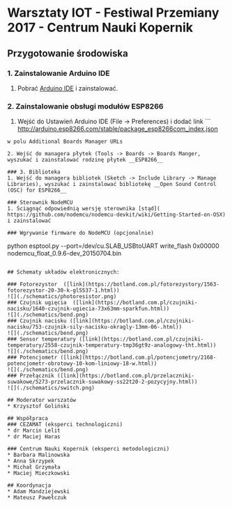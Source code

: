# Warsztaty IOT - Festiwal Przemiany 2017 - Centrum Nauki Kopernik

## Przygotowanie środowiska
### 1. Zainstalowanie Arduino IDE

1. Pobrać [Arduino IDE](https://www.arduino.cc/en/Main/Software) i zainstalować.

### 2. Zainstalowanie obsługi modułów ESP8266
1.  Wejść do Ustawień Arduino IDE (File -> Preferences) i dodać link ```
http://arduino.esp8266.com/stable/package_esp8266com_index.json
```
w polu Additional Boards Manager URLs

2. Wejść do managera płytek (Tools -> Boards -> Boards Manger, wyszukać i zainstalować rodzinę płytek __ESP8266__

### 3. Biblioteka
1. Wejść do managera bibliotek (Sketch -> Include Library -> Manage Libraries), wyszukać i zainstalować bibliotekę __Open Sound Control (OSC) for ESP8266__

### Sterownik NodeMCU
1. Ściągnąć odpowiednią wersję sterownika [stąd]( https://github.com/nodemcu/nodemcu-devkit/wiki/Getting-Started-on-OSX) i zainstalować

### Wgrywanie firmware do NodeMCU (opcjonalnie)
```
python esptool.py --port=/dev/cu.SLAB_USBtoUART write_flash 0x00000 nodemcu_float_0.9.6-dev_20150704.bin
```

## Schematy układów elektronicznych:

### Fotorezystor  ([link](https://botland.com.pl/fotorezystory/1563-fotorezystor-20-30-k-gl5537-1.html))
![](./schematics/photoresistor.png)
### Czujnik ugięcia  ([link](https://botland.com.pl/czujniki-nacisku/1640-czujnik-ugiecia-73x63mm-sparkfun.html))
![](./schematics/bend.png)
### Czujnik nacisku ([link](https://botland.com.pl/czujniki-nacisku/753-czujnik-sily-nacisku-okragly-13mm-06-.html))
![](./schematics/bend.png)
### Sensor temperatury ([link](https://botland.com.pl/czujniki-temperatury/2558-czujnik-temperatury-tmp36gt9z-analogowy-tht.html))
![](./schematics/bend.png)
### Potencjometr ([link](https://botland.com.pl/potencjometry/2168-potencjometr-obrotowy-10-kom-liniowy-18-w.html))
![](./schematics/bend.png)
### Przełącznik ([link](https://botland.com.pl/przelaczniki-suwakowe/5273-przelacznik-suwakowy-ss22t20-2-pozycyjny.html))
![](./schematics/switch.png)

## Moderator warszatów
* Krzysztof Goliński

## Współpraca
### CEZAMAT (eksperci technologiczni)
* dr Marcin Lelit
* dr Maciej Haras

### Centrum Nauki Kopernik (eksperci metodologiczni)
* Barbara Malinowska
* Anna Skrzypek
* Michał Grzymała
* Maciej Mieczkowski

## Koordynacja
* Adam Mandziejewski
* Mateusz Pawełczuk
